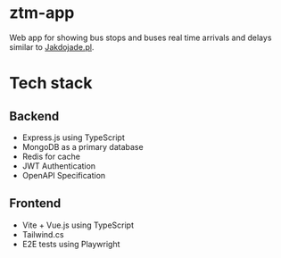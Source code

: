 # ztm-app

Web app for showing bus stops and buses real time arrivals and delays similar to [Jakdojade.pl](https://jakdojade.pl).

# Tech stack

## Backend

- Express.js using TypeScript
- MongoDB as a primary database
- Redis for cache
- JWT Authentication
- OpenAPI Specification

## Frontend

- Vite + Vue.js using TypeScript
- Tailwind.cs
- E2E tests using Playwright
